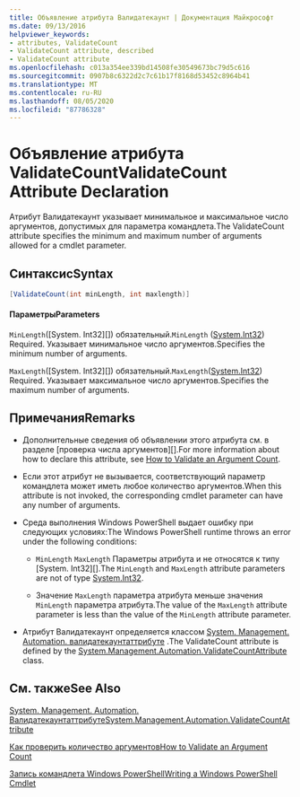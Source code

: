 ```yaml
---
title: Объявление атрибута Валидатекаунт | Документация Майкрософт
ms.date: 09/13/2016
helpviewer_keywords:
- attributes, ValidateCount
- ValidateCount attribute, described
- ValidateCount attribute
ms.openlocfilehash: c013a354ee339bd14508fe30549673bc79d5c616
ms.sourcegitcommit: 0907b8c6322d2c7c61b17f8168d53452c8964b41
ms.translationtype: MT
ms.contentlocale: ru-RU
ms.lasthandoff: 08/05/2020
ms.locfileid: "87786328"
---
```

# <a name="validatecount-attribute-declaration"></a><span data-ttu-id="adf04-102">Объявление атрибута ValidateCount</span><span class="sxs-lookup"><span data-stu-id="adf04-102">ValidateCount Attribute Declaration</span></span>

<span data-ttu-id="adf04-103">Атрибут Валидатекаунт указывает минимальное и максимальное число аргументов, допустимых для параметра командлета.</span><span class="sxs-lookup"><span data-stu-id="adf04-103">The ValidateCount attribute specifies the minimum and maximum number of arguments allowed for a cmdlet parameter.</span></span>

## <a name="syntax"></a><span data-ttu-id="adf04-104">Синтаксис</span><span class="sxs-lookup"><span data-stu-id="adf04-104">Syntax</span></span>

```csharp
[ValidateCount(int minLength, int maxlength)]
```

#### <a name="parameters"></a><span data-ttu-id="adf04-105">Параметры</span><span class="sxs-lookup"><span data-stu-id="adf04-105">Parameters</span></span>

<span data-ttu-id="adf04-106">`MinLength`([System. Int32][]) обязательный.</span><span class="sxs-lookup"><span data-stu-id="adf04-106">`MinLength` ([System.Int32][]) Required.</span></span> <span data-ttu-id="adf04-107">Указывает минимальное число аргументов.</span><span class="sxs-lookup"><span data-stu-id="adf04-107">Specifies the minimum number of arguments.</span></span>

<span data-ttu-id="adf04-108">`MaxLength`([System. Int32][]) обязательный.</span><span class="sxs-lookup"><span data-stu-id="adf04-108">`MaxLength`([System.Int32][]) Required.</span></span> <span data-ttu-id="adf04-109">Указывает максимальное число аргументов.</span><span class="sxs-lookup"><span data-stu-id="adf04-109">Specifies the maximum number of arguments.</span></span>

## <a name="remarks"></a><span data-ttu-id="adf04-110">Примечания</span><span class="sxs-lookup"><span data-stu-id="adf04-110">Remarks</span></span>

- <span data-ttu-id="adf04-111">Дополнительные сведения об объявлении этого атрибута см. в разделе [проверка числа аргументов][].</span><span class="sxs-lookup"><span data-stu-id="adf04-111">For more information about how to declare this attribute, see [How to Validate an Argument Count][].</span></span>

- <span data-ttu-id="adf04-112">Если этот атрибут не вызывается, соответствующий параметр командлета может иметь любое количество аргументов.</span><span class="sxs-lookup"><span data-stu-id="adf04-112">When this attribute is not invoked, the corresponding cmdlet parameter can have any number of arguments.</span></span>

- <span data-ttu-id="adf04-113">Среда выполнения Windows PowerShell выдает ошибку при следующих условиях:</span><span class="sxs-lookup"><span data-stu-id="adf04-113">The Windows PowerShell runtime throws an error under the following conditions:</span></span>

  - <span data-ttu-id="adf04-114">`MinLength` `MaxLength` Параметры атрибута и не относятся к типу [System. Int32][].</span><span class="sxs-lookup"><span data-stu-id="adf04-114">The `MinLength` and `MaxLength` attribute parameters are not of type [System.Int32][].</span></span>

  - <span data-ttu-id="adf04-115">Значение `MaxLength` параметра атрибута меньше значения `MinLength` параметра атрибута.</span><span class="sxs-lookup"><span data-stu-id="adf04-115">The value of the `MaxLength` attribute parameter is less than the value of the `MinLength` attribute parameter.</span></span>

- <span data-ttu-id="adf04-116">Атрибут Валидатекаунт определяется классом [System. Management. Automation. валидатекаунтаттрибуте][] .</span><span class="sxs-lookup"><span data-stu-id="adf04-116">The ValidateCount attribute is defined by the [System.Management.Automation.ValidateCountAttribute][] class.</span></span>

## <a name="see-also"></a><span data-ttu-id="adf04-117">См. также</span><span class="sxs-lookup"><span data-stu-id="adf04-117">See Also</span></span>

<span data-ttu-id="adf04-118">[System. Management. Automation. Валидатекаунтаттрибуте][]</span><span class="sxs-lookup"><span data-stu-id="adf04-118">[System.Management.Automation.ValidateCountAttribute][]</span></span>

<span data-ttu-id="adf04-119">[Как проверить количество аргументов][]</span><span class="sxs-lookup"><span data-stu-id="adf04-119">[How to Validate an Argument Count][]</span></span>

<span data-ttu-id="adf04-120">[Запись командлета Windows PowerShell][]</span><span class="sxs-lookup"><span data-stu-id="adf04-120">[Writing a Windows PowerShell Cmdlet][]</span></span>

[Как проверить количество аргументов]: how-to-validate-an-argument-count.md
[How to Validate an Argument Count]: how-to-validate-an-argument-count.md
[Запись командлета Windows PowerShell]: writing-a-windows-powershell-cmdlet.md
[Writing a Windows PowerShell Cmdlet]: writing-a-windows-powershell-cmdlet.md

[System.Int32]: /dotnet/api/System.Int32
[System. Management. Automation. Валидатекаунтаттрибуте]: /dotnet/api/System.Management.Automation.ValidateCountAttribute
[System.Management.Automation.ValidateCountAttribute]: /dotnet/api/System.Management.Automation.ValidateCountAttribute
